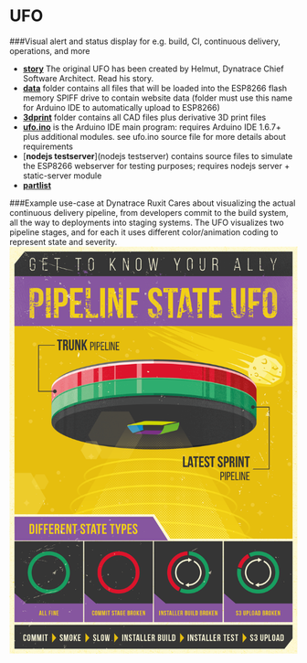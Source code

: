 # UFO
###Visual alert and status display for e.g. build, CI, continuous delivery, operations, and more 

* [__story__](story.md) The original UFO has been created by Helmut, Dynatrace Chief Software Architect. Read his story.  
* [__data__](data) folder contains all files that will be loaded into the ESP8266 flash memory SPIFF drive to contain website data (folder must use this name for Arduino IDE to automatically upload to ESP8266)
* [__3dprint__](3dprint) folder contains all CAD files plus derivative 3D print files
* [__ufo.ino__](ufo.ino) is the Arduino IDE main program: requires Arduino IDE 1.6.7+ plus additional modules. see ufo.ino source file for more details about requirements
* [__nodejs testserver__](nodejs testserver) contains source files to simulate the ESP8266 webserver for testing purposes; requires nodejs server + static-server module
* [__partlist__](partlist/readme.md#ufo-partlist)
 

###Example use-case at Dynatrace Ruxit
Cares about visualizing the actual continuous delivery pipeline, from developers commit to the build system, all the way to deployments into staging systems. The UFO visualizes two pipeline stages, and for each it uses different color/animation coding to represent state and severity.
![ufo banner](Pipeline-State-Lamp-01.png)

